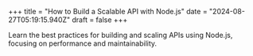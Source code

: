 +++
title = "How to Build a Scalable API with Node.js"
date = "2024-08-27T05:19:15.940Z"
draft = false
+++

  Learn the best practices for building and scaling APIs using Node.js, focusing on performance and maintainability.
        